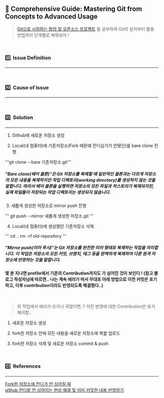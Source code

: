 ## 📌 Comprehensive Guide: Mastering Git from Concepts to Advanced Usage

> [Git으로 시작하는 협업 및 오픈소스 프로젝트](https://www.youtube.com/playlist?list=PLRx0vPvlEmdD5FLIdwTM4mKBgyjv4no81) 를 공부하여 Git의 설치부터 활용 방법까지 단계별로 배워보자 ! 
<br>

### 1️⃣   Issue Definition   

---


<br>

### 2️⃣  Cause of Issue

---


<br>

### 3️⃣  Solution

---

1. Github에 새로운 저장소 생성

2. Local(내 컴퓨터)에 기존저장소(Fork 때문에 잔디심기가 안됐던)를 bare clone 진행

'''git clone --bare 기존저장소.git'''

##### "Bare clone(베어 클론)"은 Git 저장소를 복제할 때 일반적인 클론과는 다르게 저장소의 모든 내용을 복제하지만 작업 디렉토리(working directory)를 생성하지 않는 것을 말합니다. 따라서 베어 클론을 실행하면 저장소의 모든 파일과 히스토리가 복제되지만, 실제 파일들이 저장되는 작업 디렉토리는 생성되지 않습니다.

​
3. 새롭게 생성한 저장소로 mirror push 진행

''' git push --mirror 새롭게 생성한 저장소.git '''

4. Local(내 컴퓨터)에 생성했던 기존저장소 삭제

''' cd .. rm -rf old-repository '''
##### "Mirror push(미러 푸시)"는 Git 저장소를 완전한 미러 형태로 복제하는 작업을 의미합니다. 이 작업은 저장소의 모든 커밋, 브랜치, 태그 등을 완벽하게 복제하여 다른 원격 저장소에 반영하는 것을 말합니다.


#### **몇 분 지나면 profile에서 기존의 Contribution까지도 가 심어진 것이 보인다 !** (참고 블로그 작성자님에 따르면.. 나는 계속 에러가 떠서 무대포 아래 방법으로 이전 커밋은 포기하고, 이후 contribution이라도 반영되도록 해결했다..)

​
>위 작업에서 에러가 뜨거나 귀찮다면..? 이전 변경에 대한 Contribution은 포기해야함..

1. 새로운 저장소 생성

2. fork한 저장소 안에 모든 내용을 새로운 저장소에 복붙 업로드 

3. fork한 저장소 삭제 및 새로운 저장소 commit & push
<br>

### 4️⃣  References

---
[Fork한 저장소에 잔디가 안 심어질 때](https://yanghojun.github.io/LayTheForkedGarden/)<br>
[github 잔디밭 안 심어지는 현상 해결 및 이미 커밋한 내용 반영하기](https://wellbell.tistory.com/43)
<br>
